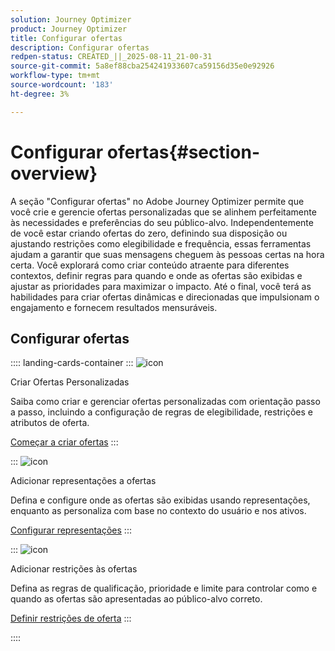 ```yaml
---
solution: Journey Optimizer
product: Journey Optimizer
title: Configurar ofertas
description: Configurar ofertas
redpen-status: CREATED_||_2025-08-11_21-00-31
source-git-commit: 5a8ef88cba254241933607ca59156d35e0e92926
workflow-type: tm+mt
source-wordcount: '183'
ht-degree: 3%

---
```



# Configurar ofertas{#section-overview}

A seção &quot;Configurar ofertas&quot; no Adobe Journey Optimizer permite que você crie e gerencie ofertas personalizadas que se alinhem perfeitamente às necessidades e preferências do seu público-alvo. Independentemente de você estar criando ofertas do zero, definindo sua disposição ou ajustando restrições como elegibilidade e frequência, essas ferramentas ajudam a garantir que suas mensagens cheguem às pessoas certas na hora certa. Você explorará como criar conteúdo atraente para diferentes contextos, definir regras para quando e onde as ofertas são exibidas e ajustar as prioridades para maximizar o impacto. Até o final, você terá as habilidades para criar ofertas dinâmicas e direcionadas que impulsionam o engajamento e fornecem resultados mensuráveis.

## Configurar ofertas

:::: landing-cards-container
:::
![icon](https://cdn.experienceleague.adobe.com/icons/circle-play.svg)

Criar Ofertas Personalizadas

Saiba como criar e gerenciar ofertas personalizadas com orientação passo a passo, incluindo a configuração de regras de elegibilidade, restrições e atributos de oferta.

[Começar a criar ofertas](../using/offers/offer-library/creating-personalized-offers.md)
:::

:::
![icon](https://cdn.experienceleague.adobe.com/icons/puzzle-piece.svg)

Adicionar representações a ofertas

Defina e configure onde as ofertas são exibidas usando representações, enquanto as personaliza com base no contexto do usuário e nos ativos.

[Configurar representações](../using/offers/offer-library/add-representations.md)
:::

:::
![icon](https://cdn.experienceleague.adobe.com/icons/bullseye.svg)

Adicionar restrições às ofertas

Defina as regras de qualificação, prioridade e limite para controlar como e quando as ofertas são apresentadas ao público-alvo correto.

[Definir restrições de oferta](../using/offers/offer-library/add-constraints.md)
:::

::::
